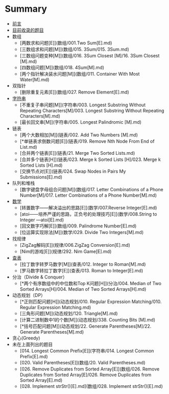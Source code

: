 # Summary

* [前言](README.md)
* [目前收录的题目](topic_include.md)
* 数组
   * [两数求和问题[E]](数组/001.Two Sum[E].md)
   * [三数组求和问题[M]](数组/015. 3Sum/015. 3Sum.md)
   * [三数组问题变种[M]](数组/016. 3Sum Closest [M]/16. 3Sum Closest [M].md)
   * [四数组问题[M]](数组/018. 4Sum[M].md)
   * [两个指针解决装水问题[M]](数组/011. Container With Most Water[M].md)
* 双指针
   * [删除重复元素[E]](数组/027. Remove Element[E].md)
* [字符串](字符串)
   * [不重复子串问题[M]](字符串/003. Longest Substring Without Repeating Characters[M]/003. Longest Substring Without Repeating Characters[M].md)
   * [最长回文串[M]](字符串/005. Longest Palindromic [M].md)
* 链表
   * [两个大数相加[M]](链表/002. Add Two Numbers [M].md)
   * [*单链表求倒数问题[E]](链表/019. Remove Nth Node From End of List.md)
   * [合并两个链表[E]](链表/21. Merge Two Sorted Lists.md)
   * [合并多个链表[H]](链表/023. Merge k Sorted Lists [H]/023. Merge k Sorted Lists [H].md)
   * [交换节点对[E]](链表/024. Swap Nodes in Pairs   My Submissions[E].md)
* 队列和堆栈  
   * [数字键盘字母组合问题[M]](数组/017. Letter Combinations of a Phone Number[M]/017. Letter Combinations of a Phone Number[M].md)
* [数学](数学)
   * [转置数字——解决溢出的思路[E]](数学/007.Reverse Integer[E].md)
   * [atoi——培养严谨的思路，正负号的处理技巧[E]](数学/008.String to Integer —atoi[E].md)
   * [回文数字巧解[E]](数组/009. Palindrome Number[E].md)
   * [位运算实现除法[M]](数学/029. Divide Two Integers[M].md)
* 找规律
   * [ZigZag解码[E]](规律/006.ZigZag Conversion[E].md)
   * [Nim的游戏[E]](规律/292. Nim Game[E].md)
* [查表](查表)
   * [拉丁数字转罗马数字[M]](查表/012. Integer to Roman[M].md)
   * [罗马数字转拉丁数字[E]](查表/013. Roman to Integer[E].md)
* 分治（Divide & Conquer）
   * [*两个有序数组中的中位数和Top K问题[H]](分治/004. Median of Two Sorted Arrays[H]/004. Median of Two Sorted Arrays[H].md)
* 动态规划（DP）
   * [*正则匹配问题[H]](动态规划/010. Regular Expression Matching/010. Regular Expression Matching.md)
   * [三角形问题[M]](动态规划/120. Triangle[M].md)
   * [计算二进制数中1的个数[M]](动态规划/338. Counting Bits [M].md)
   * [*括号匹配问题[M]](动态规划/22. Generate Parentheses[M]/22. Generate Parentheses[M].md)
* 贪心(Greedy)
* 未在上面列出的题目
   * [014. Longest Common Prefix[E]](字符串/014. Longest Common Prefix[E].md)
   * [020. Valid Parentheses[E]](数组/20. Valid Parentheses.md)
   * [026. Remove Duplicates from Sorted Array[E]](数组/026. Remove Duplicates from Sorted Array[E]/026. Remove Duplicates from Sorted Array[E].md)
   * [028. Implement strStr()[E].md](数组/028. Implement strStr()[E].md)

